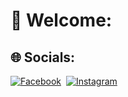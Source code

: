 # 💫 Welcome:

## 🌐 Socials:
[![Facebook](https://img.shields.io/badge/Facebook-%231877F2.svg?logo=Facebook&logoColor=white)](https://www.facebook.com/profile.php?id=61563907994606)&nbsp;
[![Instagram](https://img.shields.io/badge/Instagram-%23E4405F.svg?logo=Instagram&logoColor=white)](https://instagram.com/hieratechnology)&nbsp;
